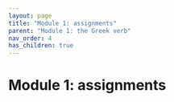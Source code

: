 ```yaml
---
layout: page
title: "Module 1: assignments"
parent: "Module 1: the Greek verb"
nav_order: 4
has_children: true
---
```


# Module 1: assignments